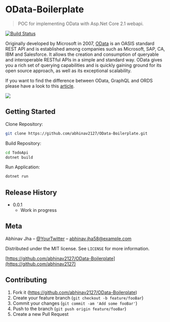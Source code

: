 # OData-Boilerplate
> POC for implementing OData with Asp.Net Core 2.1 webapi.

[![Build Status][travis-image]][travis-url]

Originally developed by Microsoft in 2007, [OData][OData-Gitpad] is an OASIS standard REST API and is established among companies such as Microsoft, SAP, CA, IBM and Salesforce. It allows the creation and consumption of queryable and interoperable RESTful APIs in a simple and standard way. OData gives you a rich set of querying capabilities and is quickly gaining ground for its open source approach, as well as its exceptional scalability.

If you want to find the difference between OData, GraphQL and ORDS please have a look to this [article][Odata-comparison].

![](https://chsakell.files.wordpress.com/2015/04/webapi-odata-13.png)

## Getting Started
Clone Repository:
```sh
git clone https://github.com/abhinav2127/OData-Boilerplate.git
```

Build Repository:
```sh
cd TodoApi
dotnet build
```

Run Application:
```sh
dotnet run
```

## Release History

* 0.0.1
    * Work in progress

## Meta

Abhinav Jha – [@YourTwitter](https://twitter.com/AbhinavJha58) – abhinav.jha58@example.com

Distributed under the MIT license. See ``LICENSE`` for more information.

[https://github.com/abhinav2127/OData-Boilerplate](https://github.com/abhinav2127)

## Contributing

1. Fork it (<https://github.com/abhinav2127/OData-Boilerplate>)
2. Create your feature branch (`git checkout -b feature/fooBar`)
3. Commit your changes (`git commit -am 'Add some fooBar'`)
4. Push to the branch (`git push origin feature/fooBar`)
5. Create a new Pull Request

<!-- Markdown link & img dfn's -->
[travis-image]: https://img.shields.io/travis/dbader/node-datadog-metrics/master.svg?style=flat-square
[travis-url]: https://travis-ci.org/dbader/node-datadog-metrics
[OData-Gitpad]: https://abhinav2127.github.io/Gitpad/OData/
[Odata-comparison]: https://www.progress.com/blogs/rest-api-industry-debate-odata-vs-graphql-vs-ords

